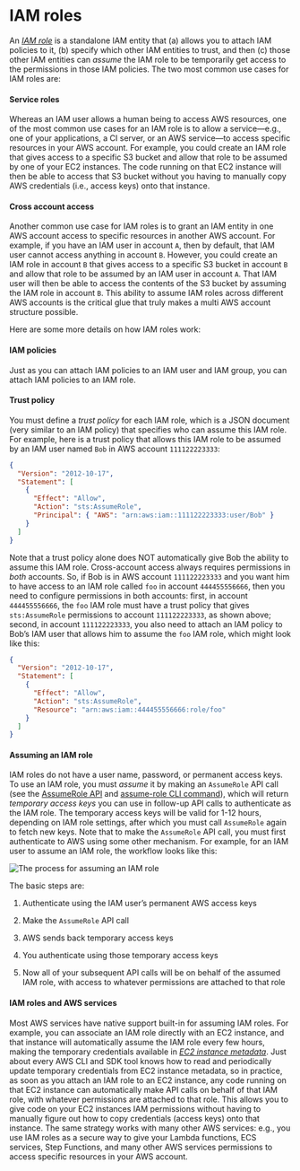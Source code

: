 # IAM roles

An _[IAM role](https://docs.aws.amazon.com/IAM/latest/UserGuide/id_roles.html)_ is a standalone IAM entity that (a) allows
you to attach IAM policies to it, (b) specify which other IAM entities to trust, and then (c) those other IAM entities
can _assume_ the IAM role to be temporarily get access to the permissions in those IAM policies. The two most common
use cases for IAM roles are:

<div className="dlist">

#### Service roles

Whereas an IAM user allows a human being to access AWS resources, one of the most common use cases for an IAM role is
to allow a service—e.g., one of your applications, a CI server, or an AWS service—to access specific resources in
your AWS account. For example, you could create an IAM role that gives access to a specific S3 bucket and allow that
role to be assumed by one of your EC2 instances. The code running on that EC2 instance will then be able to access
that S3 bucket without you having to manually copy AWS credentials (i.e., access keys) onto that instance.

#### Cross account access

Another common use case for IAM roles is to grant an IAM entity in one AWS account access to specific resources in
another AWS account. For example, if you have an IAM user in account `A`, then by default, that IAM user cannot
access anything in account `B`. However, you could create an IAM role in account `B` that gives access to a specific
S3 bucket in account `B` and allow that role to be assumed by an IAM user in account `A`. That IAM user will then be
able to access the contents of the S3 bucket by assuming the IAM role in account `B`. This ability to assume IAM
roles across different AWS accounts is the critical glue that truly makes a multi AWS account structure possible.

</div>

Here are some more details on how IAM roles work:

<div className="dlist">

#### IAM policies

Just as you can attach IAM policies to an IAM user and IAM group, you can attach IAM policies to an IAM role.

#### Trust policy

You must define a _trust policy_ for each IAM role, which is a JSON document (very similar to an IAM policy) that
specifies who can assume this IAM role. For example, here is a trust policy that allows this IAM role to be assumed
by an IAM user named `Bob` in AWS account `111122223333`:

</div>

```json
{
  "Version": "2012-10-17",
  "Statement": [
    {
      "Effect": "Allow",
      "Action": "sts:AssumeRole",
      "Principal": { "AWS": "arn:aws:iam::111122223333:user/Bob" }
    }
  ]
}
```

Note that a trust policy alone does NOT automatically give Bob the ability to assume this IAM role. Cross-account
access always requires permissions in _both_ accounts. So, if Bob is in AWS account `111122223333` and you want him to
have access to an IAM role called `foo` in account `444455556666`, then you need to configure permissions in both
accounts: first, in account `444455556666`, the `foo` IAM role must have a trust policy that gives `sts:AssumeRole`
permissions to account `111122223333`, as shown above; second, in account `111122223333`, you also need to attach an
IAM policy to Bob’s IAM user that allows him to assume the `foo` IAM role, which might look like this:

```json
{
  "Version": "2012-10-17",
  "Statement": [
    {
      "Effect": "Allow",
      "Action": "sts:AssumeRole",
      "Resource": "arn:aws:iam::444455556666:role/foo"
    }
  ]
}
```

<div className="dlist">

#### Assuming an IAM role

IAM roles do not have a user name, password, or permanent access keys. To use an IAM role, you must _assume_ it by
making an `AssumeRole` API call (see the
[AssumeRole API](https://docs.aws.amazon.com/STS/latest/APIReference/API_AssumeRole.html) and
[assume-role CLI command](https://docs.aws.amazon.com/cli/latest/reference/sts/assume-role.html)), which will return
_temporary access keys_ you can use in follow-up API calls to authenticate as the IAM role. The temporary access keys
will be valid for 1-12 hours, depending on IAM role settings, after which you must call `AssumeRole` again to fetch
new keys. Note that to make the `AssumeRole` API call, you must first authenticate to AWS using some other
mechanism. For example, for an IAM user to assume an IAM role, the workflow looks like this:

</div>

![The process for assuming an IAM role](/img/guides/build-it-yourself/landing-zone/assume-iam-role.png)

The basic steps are:

1.  Authenticate using the IAM user’s permanent AWS access keys

2.  Make the `AssumeRole` API call

3.  AWS sends back temporary access keys

4.  You authenticate using those temporary access keys

5.  Now all of your subsequent API calls will be on behalf of the assumed IAM role, with access to whatever permissions
    are attached to that role

<div className="dlist">

#### IAM roles and AWS services

Most AWS services have native support built-in for assuming IAM roles. For example, you can associate an IAM role
directly with an EC2 instance, and that instance will automatically assume the IAM role every few hours, making the
temporary credentials available in
_[EC2 instance metadata](https://docs.aws.amazon.com/AWSEC2/latest/UserGuide/ecinstance-metadata.html#instancedata-data-retrieval)_.
Just about every AWS CLI and SDK tool knows how to read and periodically update temporary credentials from EC2
instance metadata, so in practice, as soon as you attach an IAM role to an EC2 instance, any code running on that EC2
instance can automatically make API calls on behalf of that IAM role, with whatever permissions are attached to that
role. This allows you to give code on your EC2 instances IAM permissions without having to manually figure out how to
copy credentials (access keys) onto that instance. The same strategy works with many other AWS services: e.g., you
use IAM roles as a secure way to give your Lambda functions, ECS services, Step Functions, and many other AWS
services permissions to access specific resources in your AWS account.

</div>


<!-- ##DOCS-SOURCER-START
{"sourcePlugin":"Local File Copier","hash":"e7862def125fa23fb6de82c4623f641d"}
##DOCS-SOURCER-END -->

